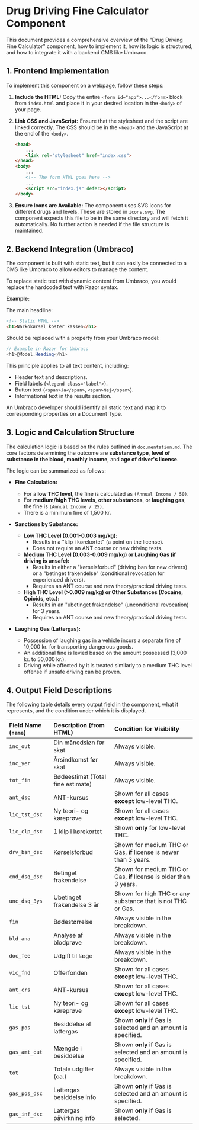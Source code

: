 # Drug Driving Fine Calculator Component

This document provides a comprehensive overview of the "Drug Driving Fine Calculator" component, how to implement it, how its logic is structured, and how to integrate it with a backend CMS like Umbraco.

## 1. Frontend Implementation

To implement this component on a webpage, follow these steps:

1.  **Include the HTML:** Copy the entire `<form id="app">...</form>` block from `index.html` and place it in your desired location in the `<body>` of your page.

2.  **Link CSS and JavaScript:** Ensure that the stylesheet and the script are linked correctly. The CSS should be in the `<head>` and the JavaScript at the end of the `<body>`.

    ```html
    <head>
        ...
        <link rel="stylesheet" href="index.css">
    </head>
    <body>
        ...
        <!-- The form HTML goes here -->
        ...
        <script src="index.js" defer></script>
    </body>
    ```

3.  **Ensure Icons are Available:** The component uses SVG icons for different drugs and levels. These are stored in `icons.svg`. The component expects this file to be in the same directory and will fetch it automatically. No further action is needed if the file structure is maintained.

## 2. Backend Integration (Umbraco)

The component is built with static text, but it can easily be connected to a CMS like Umbraco to allow editors to manage the content.

To replace static text with dynamic content from Umbraco, you would replace the hardcoded text with Razor syntax.

**Example:**

The main headline:

```html
<!-- Static HTML -->
<h1>Narkokørsel koster kassen</h1>
```

Should be replaced with a property from your Umbraco model:

```csharp
// Example in Razor for Umbraco
<h1>@Model.Heading</h1>
```

This principle applies to all text content, including:
-   Header text and descriptions.
-   Field labels (`<legend class="label">`).
-   Button text (`<span>Ja</span>`, `<span>Nej</span>`).
-   Informational text in the results section.

An Umbraco developer should identify all static text and map it to corresponding properties on a Document Type.

## 3. Logic and Calculation Structure

The calculation logic is based on the rules outlined in `documentation.md`. The core factors determining the outcome are **substance type**, **level of substance in the blood**, **monthly income**, and **age of driver's license**.

The logic can be summarized as follows:

-   **Fine Calculation:**
    -   For a **low THC level**, the fine is calculated as `(Annual Income / 50)`.
    -   For **medium/high THC levels**, **other substances**, or **laughing gas**, the fine is `(Annual Income / 25)`.
    -   There is a minimum fine of 1,500 kr.

-   **Sanctions by Substance:**
    -   **Low THC Level (0.001-0.003 mg/kg):**
        -   Results in a "klip i kørekortet" (a point on the license).
        -   Does not require an ANT course or new driving tests.
    -   **Medium THC Level (0.003-0.009 mg/kg) or Laughing Gas (if driving is unsafe):**
        -   Results in either a "kørselsforbud" (driving ban for new drivers) or a "betinget frakendelse" (conditional revocation for experienced drivers).
        -   Requires an ANT course and new theory/practical driving tests.
    -   **High THC Level (>0.009 mg/kg) or Other Substances (Cocaine, Opioids, etc.):**
        -   Results in an "ubetinget frakendelse" (unconditional revocation) for 3 years.
        -   Requires an ANT course and new theory/practical driving tests.

-   **Laughing Gas (Lattergas):**
    -   Possession of laughing gas in a vehicle incurs a separate fine of 10,000 kr. for transporting dangerous goods.
    -   An additional fine is levied based on the amount possessed (3,000 kr. to 50,000 kr.).
    -   Driving while affected by it is treated similarly to a medium THC level offense if unsafe driving can be proven.

## 4. Output Field Descriptions

The following table details every output field in the component, what it represents, and the condition under which it is displayed.

| Field Name (`name`) | Description (from HTML) | Condition for Visibility |
| :--- | :--- | :--- |
| `inc_out` | Din månedsløn før skat | Always visible. |
| `inc_yer` | Årsindkomst før skat | Always visible. |
| `tot_fin` | Bødeestimat (Total fine estimate) | Always visible. |
| `ant_dsc` | ANT-kursus | Shown for all cases **except** low-level THC. |
| `lic_tst_dsc` | Ny teori- og køreprøve | Shown for all cases **except** low-level THC. |
| `lic_clp_dsc` | 1 klip i kørekortet | Shown **only** for low-level THC. |
| `drv_ban_dsc` | Kørselsforbud | Shown for medium THC or Gas, **if** license is newer than 3 years. |
| `cnd_dsq_dsc` | Betinget frakendelse | Shown for medium THC or Gas, **if** license is older than 3 years. |
| `unc_dsq_3ys` | Ubetinget frakendelse 3 år | Shown for high THC or any substance that is not THC or Gas. |
| `fin` | Bødestørrelse | Always visible in the breakdown. |
| `bld_ana` | Analyse af blodprøve | Always visible in the breakdown. |
| `doc_fee` | Udgift til læge | Always visible in the breakdown. |
| `vic_fnd` | Offerfonden | Shown for all cases **except** low-level THC. |
| `ant_crs` | ANT-kursus | Shown for all cases **except** low-level THC. |
| `lic_tst` | Ny teori- og køreprøve | Shown for all cases **except** low-level THC. |
| `gas_pos` | Besiddelse af lattergas | Shown **only** if Gas is selected and an amount is specified. |
| `gas_amt_out` | Mængde i besiddelse | Shown **only** if Gas is selected and an amount is specified. |
| `tot` | Totale udgifter (ca.) | Always visible in the breakdown. |
| `gas_pos_dsc` | Lattergas besiddelse info | Shown **only** if Gas is selected and an amount is specified. |
| `gas_inf_dsc` | Lattergas påvirkning info | Shown **only** if Gas is selected. |

